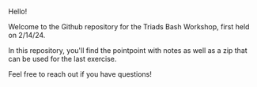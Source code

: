 Hello! 

Welcome to the Github repository for the Triads Bash Workshop, first held on 2/14/24.

In this repository, you'll find the pointpoint with notes as well as a zip that can be used for the last exercise.

Feel free to reach out if you have questions!
